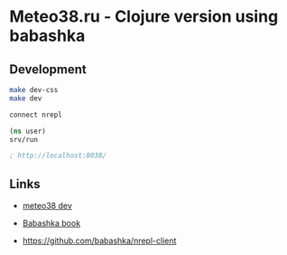 # Meteo38.ru - Clojure version using babashka

## Development

```sh
make dev-css
make dev
```

```clj
connect nrepl

(ns user) 
srv/run

; http://localhost:8038/
```

## Links

- [meteo38 dev](http://localhost:8038/)

- [Babashka book](https://book.babashka.org/)
- <https://github.com/babashka/nrepl-client>
  
